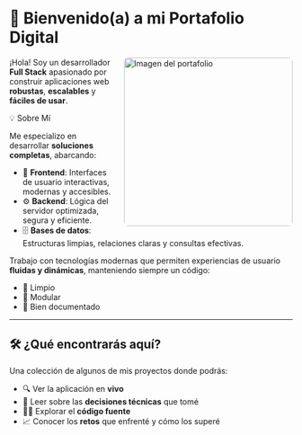 # 🚀 Bienvenido(a) a mi Portafolio Digital

<img src="https://ryujinhiragi.github.io/Portafolio2/assets/images/image-sobreMi.png" alt="Imagen del portafolio" align="right" width="300" style="margin-left: 20px; border-radius: 8px;" />

¡Hola! Soy un desarrollador **Full Stack** apasionado por construir aplicaciones web **robustas**, **escalables** y **fáciles de usar**.

 💡 Sobre Mí

Me especializo en desarrollar **soluciones completas**, abarcando:

- 🎨 **Frontend**: Interfaces de usuario interactivas, modernas y accesibles.  
- ⚙️ **Backend**: Lógica del servidor optimizada, segura y eficiente.  
- 🗄️ **Bases de datos**: Estructuras limpias, relaciones claras y consultas efectivas.

Trabajo con tecnologías modernas que permiten experiencias de usuario **fluidas y dinámicas**, manteniendo siempre un código:

- 🔹 Limpio  
- 🔹 Modular  
- 🔹 Bien documentado

---

## 🛠️ ¿Qué encontrarás aquí?

Una colección de algunos de mis proyectos donde podrás:

- 🔍 Ver la aplicación en **vivo**  
- 🧠 Leer sobre las **decisiones técnicas** que tomé  
- 🧑‍💻 Explorar el **código fuente**  
- 📈 Conocer los **retos** que enfrenté y cómo los superé
